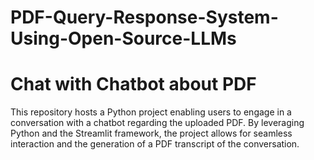 # PDF-Query-Response-System-Using-Open-Source-LLMs
# Chat with Chatbot about PDF

This repository hosts a Python project enabling users to engage in a conversation with a chatbot regarding the uploaded PDF. By leveraging Python and the Streamlit framework, the project allows for seamless interaction and the generation of a PDF transcript of the conversation.

